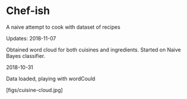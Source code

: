 # Chef-ish
A naive attempt to cook with dataset of recipes

Updates:
2018-11-07

Obtained word cloud for both cuisines and ingredients. Started on Naive Bayes classifier.

2018-10-31

Data loaded, playing with wordCould

[figs/cuisine-cloud.jpg]
